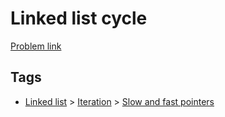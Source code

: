 # Linked list cycle

[Problem link](https://leetcode.com/problems/linked-list-cycle)

## Tags

* [Linked list](/README.md#Linked_list) > [Iteration](/README.md#Linked_list-Iteration) > [Slow and fast pointers](/README.md#Linked_list-Iteration-Slow_and_fast_pointers)
